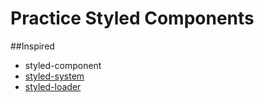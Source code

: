 # Practice Styled Components

##Inspired

- styled-component
- [styled-system](https://github.com/styled-system/styled-system)
- [styled-loader](https://github.com/SaraVieira/styled-loaders)
